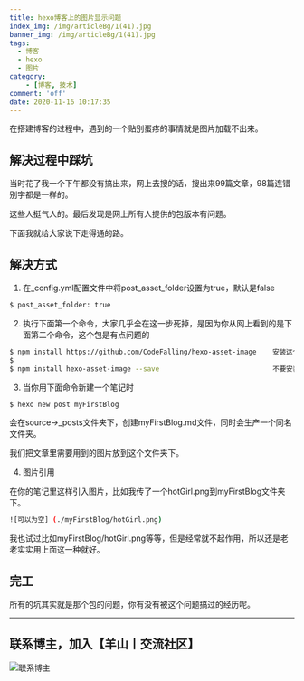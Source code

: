 ```yaml
---
title: hexo博客上的图片显示问题
index_img: /img/articleBg/1(41).jpg
banner_img: /img/articleBg/1(41).jpg
tags:
  - 博客
  - hexo
  - 图片
category:
    - [博客, 技术]
comment: 'off'
date: 2020-11-16 10:17:35
---
```


在搭建博客的过程中，遇到的一个贴别蛋疼的事情就是图片加载不出来。

## 解决过程中踩坑

当时花了我一个下午都没有搞出来，网上去搜的话，搜出来99篇文章，98篇连错别字都是一样的。

这些人挺气人的。最后发现是网上所有人提供的包版本有问题。

下面我就给大家说下走得通的路。

## 解决方式

1. 在_config.yml配置文件中将post_asset_folder设置为true，默认是false

``` bash
$ post_asset_folder: true
```

2. 执行下面第一个命令，大家几乎全在这一步死掉，是因为你从网上看到的是下面第二个命令，这个包是有点问题的

``` bash
$ npm install https://github.com/CodeFalling/hexo-asset-image    安装这个
$ 
$ npm install hexo-asset-image --save                            不要安装这个(坑死个人哩)
```

3. 当你用下面命令新建一个笔记时

``` bash
$ hexo new post myFirstBlog
```

会在source->_posts文件夹下，创建myFirstBlog.md文件，同时会生产一个同名文件夹。

我们把文章里需要用到的图片放到这个文件夹下。

4. 图片引用

在你的笔记里这样引入图片，比如我传了一个hotGirl.png到myFirstBlog文件夹下。

``` bash
![可以为空] (./myFirstBlog/hotGirl.png)
```

我也试过比如myFirstBlog/hotGirl.png等等，但是经常就不起作用，所以还是老老实实用上面这一种就好。

## 完工

所有的坑其实就是那个包的问题，你有没有被这个问题搞过的经历呢。

---

## 联系博主，加入【羊山丨交流社区】
![联系博主](./hexoBlogPictureShowProblem/xiaomaWeChat.png)